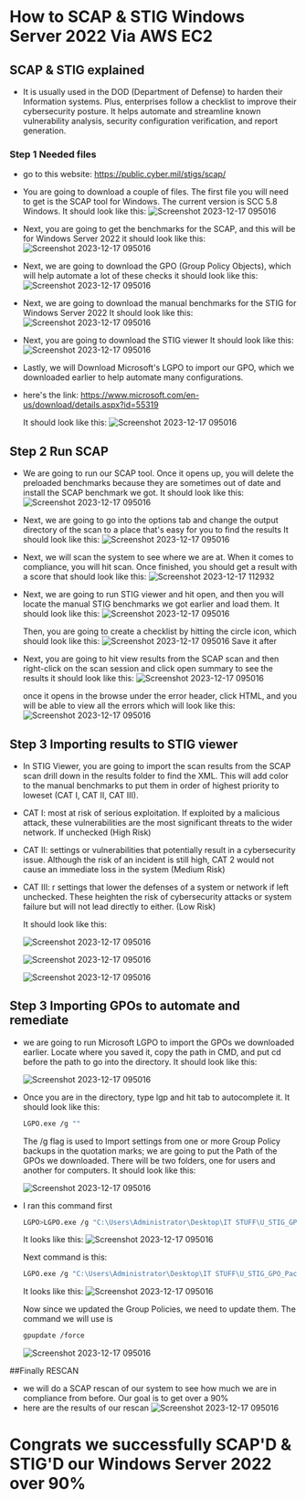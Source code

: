 # How to SCAP & STIG Windows Server 2022 Via AWS EC2


## SCAP & STIG explained

- It is usually used in the DOD (Department of Defense) to harden their Information systems.
 Plus, enterprises follow a checklist to improve their cybersecurity posture.
It helps automate and streamline known vulnerability analysis, security configuration verification, and report generation.


### Step 1 Needed files 

-  go to this website: https://public.cyber.mil/stigs/scap/
-  You are going to download a couple of files. The first file you will need to get is the SCAP tool for
  Windows. The current version is SCC 5.8 Windows. It should look like this:
 ![Screenshot 2023-12-17 095016](https://github.com/Jec-Ooro/AWSCloudJourney/assets/32017967/a55dc606-f948-4d21-8690-b929984ba21d)

- Next, you are going to get the benchmarks for the SCAP, and this will be for Windows Server 2022
  it should look like this:
  ![Screenshot 2023-12-17 095016](https://github.com/Jec-Ooro/AWSCloudJourney/assets/32017967/b824af5e-862a-40f8-bb0e-9536e6a8eceb)

- Next, we are going to download the GPO (Group Policy Objects), which will help automate a lot of these checks
  it should look like this:
  ![Screenshot 2023-12-17 095016](https://github.com/Jec-Ooro/AWSCloudJourney/assets/32017967/4aaa7787-c979-431c-8e32-fadc2a26dad1)

- Next, we are going to download the manual benchmarks for the STIG for Windows Server 2022
  It should look like this:
  ![Screenshot 2023-12-17 095016](https://github.com/Jec-Ooro/AWSCloudJourney/assets/32017967/b7ea6700-b545-4bca-8ca4-150e6251639f)

- Next, you are going to download the STIG viewer
  It should look like this:
![Screenshot 2023-12-17 095016](https://github.com/Jec-Ooro/AWSCloudJourney/assets/32017967/d58de2c0-d37e-4af9-ab54-e568911a158f)

- Lastly, we will Download Microsoft's LGPO to import our GPO, which we downloaded earlier to help automate many configurations.
- here's the link: https://www.microsoft.com/en-us/download/details.aspx?id=55319

   It should look like this:
  ![Screenshot 2023-12-17 095016](https://github.com/Jec-Ooro/AWSCloudJourney/assets/32017967/1a076001-0e7a-4f76-81d1-db9fe0b91ab8)

## Step 2 Run SCAP


- We are going to run our SCAP tool. Once it opens up, you will delete the preloaded benchmarks because they are sometimes out of date
  and install the SCAP benchmark we got. It should look like this: 
![Screenshot 2023-12-17 095016](https://github.com/Jec-Ooro/AWSCloudJourney/assets/32017967/bfaf1299-2e3d-4ae5-a3b0-904b074658b5)

- Next, we are going to go into the options tab and change the output directory of the scan to a place that's easy for you to find the results
  It should look like this:
  ![Screenshot 2023-12-17 095016](https://github.com/Jec-Ooro/AWSCloudJourney/assets/32017967/4ff24002-216f-449c-9eeb-70086268cda6)

- Next, we will scan the system to see where we are at. When it comes to compliance, you will hit scan.
  Once finished, you should get a result with a score that should look like this:
  ![Screenshot 2023-12-17 112932](https://github.com/Jec-Ooro/AWSCloudJourney/assets/32017967/fd96ac1f-98f3-4b6d-bf53-1169023ec61e)

- Next, we are going to run STIG viewer and hit open, and then you will locate the manual STIG benchmarks we got earlier and load them.
  It should look like this:
  ![Screenshot 2023-12-17 095016](https://github.com/Jec-Ooro/AWSCloudJourney/assets/32017967/d73357f5-774e-4e70-9f45-b490da5ab6c7)

  Then, you are going to create a checklist by hitting the circle icon, which should look like this:
  ![Screenshot 2023-12-17 095016](https://github.com/Jec-Ooro/AWSCloudJourney/assets/32017967/cbc24907-064c-4350-a266-d5ed09e0b5f5)
  Save it after

 - Next, you are going to hit view results from the SCAP scan and then right-click on the scan session and click open summary  to see the results
   it should look like this:
   ![Screenshot 2023-12-17 095016](https://github.com/Jec-Ooro/AWSCloudJourney/assets/32017967/178f38b6-b8d5-41cd-8a6f-a10d77b2af96)

   once it opens in the browse under the error header, click HTML, and you will be able to view all the errors
   which will look like this:
   ![Screenshot 2023-12-17 095016](https://github.com/Jec-Ooro/AWSCloudJourney/assets/32017967/d1499009-d508-4f29-86d7-4420369cfd10)

## Step 3 Importing results to STIG viewer 

- In STIG Viewer, you are going to import the scan results from the SCAP scan drill down in the results folder to find the XML. This will add color to the manual benchmarks to put them in order of highest priority to loweset 
  (CAT I, CAT II, CAT III).

- CAT I: most at risk of serious exploitation. If exploited by a malicious attack, these vulnerabilities are the most significant threats to the wider network. If unchecked (High Risk)
- CAT II: settings or vulnerabilities that potentially result in a cybersecurity issue. Although the risk of an incident is still high, CAT 2 would not cause an immediate loss in the system (Medium Risk)
- CAT III: r settings that lower the defenses of a system or network if left unchecked. These heighten the risk of cybersecurity attacks or system failure but will not lead directly to either. (Low Risk)



   It should look like this:

  ![Screenshot 2023-12-17 095016](https://github.com/Jec-Ooro/AWSCloudJourney/assets/32017967/bf4dc691-1eda-4262-b9bc-ba5f2f123585)

  ![Screenshot 2023-12-17 095016](https://github.com/Jec-Ooro/AWSCloudJourney/assets/32017967/0b747039-e0da-4911-87d7-1dd6fce3545b)

  
  ![Screenshot 2023-12-17 095016](https://github.com/Jec-Ooro/AWSCloudJourney/assets/32017967/2c199c6c-88c4-429e-98f3-762f3b4797d6)


## Step 3 Importing GPOs to automate and remediate


- we are going to run Microsoft LGPO to import the GPOs we downloaded earlier. Locate where you saved it, copy the path in CMD, and put cd before the path to go into the directory. It should look like this:

  ![Screenshot 2023-12-17 095016](https://github.com/Jec-Ooro/AWSCloudJourney/assets/32017967/1fed2c74-1976-49c4-b3b5-812c440b6fee)

- Once you are in the directory, type lgp and hit tab to autocomplete it. It should look like this:
  ```sh
  LGPO.exe /g ""
  ```
  The /g flag is used to Import settings from one or more Group Policy backups 
  in the quotation marks; we are going to put the Path of the GPOs we downloaded. There will
  be two folders, one for users and another for computers. It should look like this:

  ![Screenshot 2023-12-17 095016](https://github.com/Jec-Ooro/AWSCloudJourney/assets/32017967/8c51f296-6b30-41e8-8476-a705cbc993c7)

- I ran this command first
  ```sh
  LGPO>LGPO.exe /g "C:\Users\Administrator\Desktop\IT STUFF\U_STIG_GPO_Package_October_2023\DoD WinSvr 2022 MS and DC v1r4\GPOs\{0868DCD3-069B-4027-89A9-995435DC3064}"
  ```
  It looks like this: 
  ![Screenshot 2023-12-17 095016](https://github.com/Jec-Ooro/AWSCloudJourney/assets/32017967/27849903-34e3-4e39-80cf-1f64d416cde0)

  Next command is this:
  ```sh
  LGPO.exe /g "C:\Users\Administrator\Desktop\IT STUFF\U_STIG_GPO_Package_October_2023\DoD WinSvr 2022 MS and DC v1r4\GPOs\{46680758-56F4-4673-9D15-1AF560115185}"
  ```
  It looks like this:
  ![Screenshot 2023-12-17 095016](https://github.com/Jec-Ooro/AWSCloudJourney/assets/32017967/ed8544e5-0f63-4a9b-8457-a92b75739b9a)

  Now since we updated the Group Policies, we need to update them. The command we will use is
  ```sh
  gpupdate /force
  ```
  ![Screenshot 2023-12-17 095016](https://github.com/Jec-Ooro/AWSCloudJourney/assets/32017967/de86f73b-f725-4dff-a2c3-813da11e16fb)

 ##Finally RESCAN

 - we will do a SCAP rescan of our system to see how much we are in compliance from before. Our goal is to get over a 90%
 - here are the results of our rescan
   ![Screenshot 2023-12-17 095016](https://github.com/Jec-Ooro/AWSCloudJourney/assets/32017967/f972b35d-49c5-44cf-8702-7eb0fdbf4235)





# Congrats we successfully SCAP'D & STIG'D our Windows Server 2022 over 90%  


  

  


  
  

  

   


  

   

  
  



  


